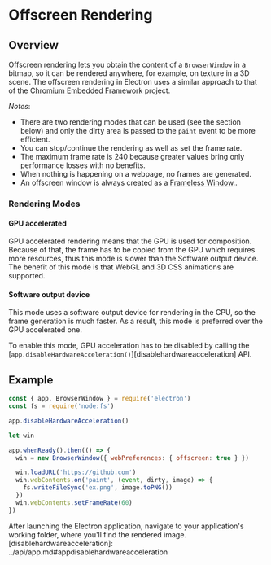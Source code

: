 # Offscreen Rendering

## Overview

Offscreen rendering lets you obtain the content of a `BrowserWindow` in a
bitmap, so it can be rendered anywhere, for example, on texture in a 3D scene.
The offscreen rendering in Electron uses a similar approach to that of the
[Chromium Embedded Framework](https://bitbucket.org/chromiumembedded/cef)
project.

_Notes_:

* There are two rendering modes that can be used (see the section below) and only
the dirty area is passed to the `paint` event to be more efficient.
* You can stop/continue the rendering as well as set the frame rate.
* The maximum frame rate is 240 because greater values bring only performance
losses with no benefits.
* When nothing is happening on a webpage, no frames are generated.
* An offscreen window is always created as a
[Frameless Window](../tutorial/window-customization.md)..

### Rendering Modes

#### GPU accelerated

GPU accelerated rendering means that the GPU is used for composition. Because of
that, the frame has to be copied from the GPU which requires more resources,
thus this mode is slower than the Software output device. The benefit of this
mode is that WebGL and 3D CSS animations are supported.

#### Software output device

This mode uses a software output device for rendering in the CPU, so the frame
generation is much faster. As a result, this mode is preferred over the GPU
accelerated one.

To enable this mode, GPU acceleration has to be disabled by calling the
[`app.disableHardwareAcceleration()`][disablehardwareacceleration] API.

## Example

```javascript fiddle='docs/fiddles/features/offscreen-rendering'
const { app, BrowserWindow } = require('electron')
const fs = require('node:fs')

app.disableHardwareAcceleration()

let win

app.whenReady().then(() => {
  win = new BrowserWindow({ webPreferences: { offscreen: true } })

  win.loadURL('https://github.com')
  win.webContents.on('paint', (event, dirty, image) => {
    fs.writeFileSync('ex.png', image.toPNG())
  })
  win.webContents.setFrameRate(60)
})
```

After launching the Electron application, navigate to your application's
working folder, where you'll find the rendered image.
[disablehardwareacceleration]: ../api/app.md#appdisablehardwareacceleration
